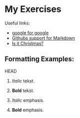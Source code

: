 # My Exercises

Useful links:
- [google for google](https://google.com)
- [Githubs support for Markdown](https://docs.github.com/en/get-started/writing-on-github/getting-started-with-writing-and-formatting-on-github/basic-writing-and-formatting-syntax)
- [Is it Christmas?](https://isitchristmas.com)

## Formatting Examples:

 HEAD
1. *Italic* tekst.
2. **Bold** tekst.

1. *Italic* emphasis.
2. **Bold** emphasis.

